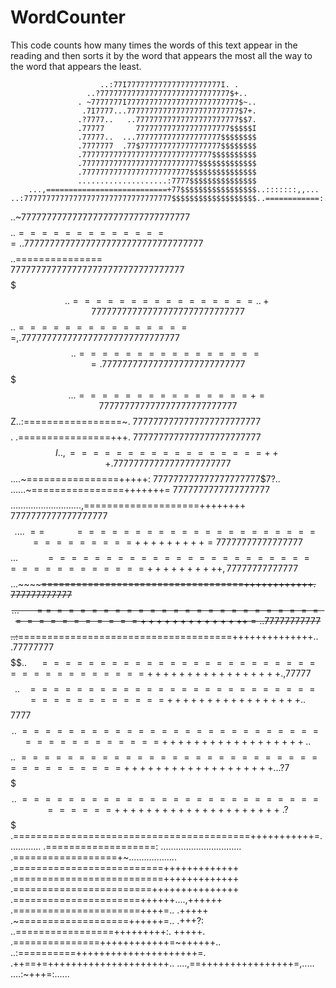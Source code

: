 # WordCounter
This code counts how many times the words of this text appear in the reading and then sorts it by the word that appears the most all the way to the word that appears the least.


                        ..:77I777777777777777777777I. .                         
                     ..?77777777777777777777777777777$+..                       
                   . ~7777777I7777777777777777777777777$~..                     
                    .7I7777...7777777777777777777777777$7+.                     
                   .?7777..   ..77777777777777777777777$$7.                     
                   .77777       777777777777777777777$$$$$I                     
                   .77777..  ...7777777777777777777$$$$$$$$                     
                   .7777777  .77$777777777777777777$$$$$$$$                     
                   .77777777777777777777777777777$$$$$$$$$$                     
                   .77777777777777777777777777$$$$$$$$$$$$$                     
                   .777777777777777777777777$$$$$$$$$$$$$$$                     
                   ....................:7777$$$$$$$$$$$$$$$                     
        ...,===========================+77$$$$$$$$$$$$$$$$$..:::::::,,...       
    ..:777777777777777777777777777777777$$$$$$$$$$$$$$$$$$$..============:.     
  ..~777777777777777777777777777777777$$$$$$$$$$$$$$$$$$$$$..==============.    
  .77777777777777777777777777777777777$$$$$$$$$$$$$$$$$$$$$..===============    
  7777777777777777777777777777777777$$$$$$$$$$$$$$$$$$$$$$$..================.  
.+777777777777777777777777777777$$$$$$$$$$$$$$$$$$$$$$$$$$$..================,  
.7777777777777777777777777777777$$$$$$$$$$$$$$$$$$$$$$$$$$$..=================  
.7777777777777777777777777777$$$$$$$$$$$$$$$$$$$$$$$$$$$$$...===============+=  
777777777777777777777777777$$$$$$$$$$$$$$$$$$$$$$$$$$$$$$Z..:=================~.
7777777777777777777777777$$$$$$$$$$$$$$$$$$$$$$$$$$$$$$$$. .================+++.
7777777777777777777777777$$$$$$$$$$$$$$$$$$$$$$$$$$$$$$I..,=================+++.
77777777777777777777777$$$$$$$$$$$$$$$$$$$$$$$$$$$$$$....~================+++++:
777777777777777777777$$7$?..                     ......~================+++++++=
7777777777777777777$$$$............................,====================++++++++
7777777777777777777$$....~==~~~~~~~~~~~~==============================+++++++++=
77777777777777777$$$...~~~~~~~~~~~===================================++++++++++,
77777777777777$$$$$...~~~~~~~~~~===================================++++++++++++.
777777777777$$$$$$...~~~~~~==~==================================++++++++++++++=.
.77777777777$$$$$$..:~~~~~~=====================================++++++++++++++..
.$77777777$$$$$$$$..~~~~~====================================+++++++++++++++++  
.,$77777$$$$$$$$$$..~~~=====================================+++++++++++++++++.
 .$$7777$$$$$$$$$$..~======================================++++++++++++++++++.
  .$$$$$$$$$$$$$$$..~====================================+++++++++++++++++++..
   .?7$$$$$$$$$$$$..~================================+++++++++++++++++++++~.
      ?$$$$$$$$$$$ .=========================================+++++++++++=.
      ............ .===================:  ................................
                   .==================+~................... 
                   .==========================+++++++++++++
                   .==========================+++++++++++++
                   .========================+++++++++++++++
                   .======================++++++....,++++++
                   .======================++++=..    .+++++
                   .~===================++++++=..    .+++?:
                   ..=================+++++++++:.    +++++.
                     .===============++++++++++++=~++++++..
                     ..:==========+++++++++++++++++++++=.
                         .++==+=+++++++++++++++++++++.. 
                         ....,==++++++++++++++++=,.....
                                ....:~+++=:......
